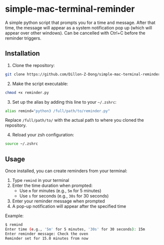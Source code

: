 # simple-mac-terminal-reminder
A simple python script that prompts you for a time and message. After that time, the message will appear as a system notification pop up (which will appear over other windows). Can be cancelled with Ctrl+C before the reminder triggers. 

## Installation

1. Clone the repository:
```bash
git clone https://github.com/Dillon-Z-Dong/simple-mac-terminal-reminder.git
```

2. Make the script executable:
```bash
chmod +x reminder.py
```

3. Set up the alias by adding this line to your `~/.zshrc`:
```bash
alias remind="python3 /full/path/to/reminder.py"
```
Replace `/full/path/to/` with the actual path to where you cloned the repository.

4. Reload your zsh configuration:
```bash
source ~/.zshrc
```

## Usage

Once installed, you can create reminders from your terminal:

1. Type `remind` in your terminal
2. Enter the time duration when prompted:
   - Use `m` for minutes (e.g., `5m` for 5 minutes)
   - Use `s` for seconds (e.g., `30s` for 30 seconds)
3. Enter your reminder message when prompted
4. A pop-up notification will appear after the specified time

Example:
```bash
$ remind
Enter time (e.g., '5m' for 5 minutes, '30s' for 30 seconds): 15m
Enter reminder message: Check the oven
Reminder set for 15.0 minutes from now
```
